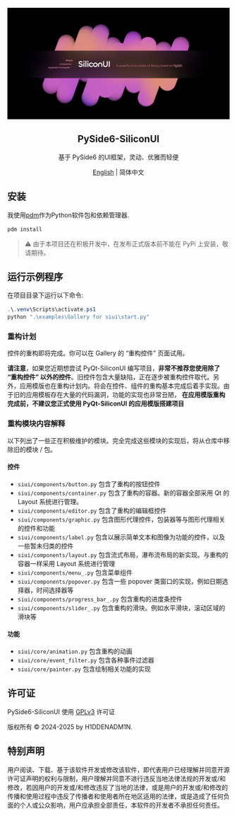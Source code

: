 
<p align="center">  
  
  <a href="#">
    <img src="assets/readme/silicon_main.png" alt="Logo"  >
  </a>
  
  <h2 align="center">PySide6-SiliconUI</h2>
  <p align="center">基于 PySide6 的UI框架，灵动、优雅而轻便</p>

<p align="center">
    <a href="../README.md">English</a> | 简体中文
</p>

## 安装
我使用[pdm](https://github.com/pdm-project/pdm)作为Python软件包和依赖管理器.

```powershell
pdm install
```
> ⚠️ 由于本项目还在积极开发中，在发布正式版本前不能在 PyPi 上安装，敬请期待。


## 运行示例程序
在项目目录下运行以下命令:
```powershell
.\.venv\Scripts\activate.ps1
python ".\examples\Gallery for siui\start.py"
```
### 重构计划
控件的重构即将完成。你可以在 Gallery 的 “重构控件” 页面试用。

 **请注意**，如果您近期想尝试 PyQt-SiliconUI 编写项目，**非常不推荐您使用除了 “重构控件” 以外的控件**。旧控件包含大量缺陷，正在逐步被重构控件取代。另外，应用模版也在重构计划内。将会在控件、组件的重构基本完成后着手实现。由于旧的应用模板存在大量的代码漏洞，功能的实现也非常丑陋，
**在应用模版重构完成前，不建议您正式使用 PyQt-SiliconUI 的应用模版搭建项目**

### 重构模块内容解释
以下列出了一些正在积极维护的模块。完全完成这些模块的实现后，将从仓库中移除旧的模块 / 包。

#### 控件
- `siui/components/button.py` 包含了重构的按钮控件
- `siui/components/container.py` 包含了重构的容器。新的容器全部采用 Qt 的 Layout 系统进行管理。
- `siui/components/editor.py` 包含了重构的编辑框控件
- `siui/components/graphic.py` 包含图形代理控件，包装器等与图形代理相关的控件和功能
- `siui/components/label.py` 包含以展示简单文本和图像为功能的控件，以及一些暂未归类的控件
- `siui/components/layout.py` 包含流式布局，瀑布流布局的新实现。与重构的容器一样采用 Layout 系统进行管理
- `siui/components/menu_.py` 包含菜单组件
- `siui/components/popover.py` 包含一些 popover 类窗口的实现，例如日期选择器，时间选择器等
- `siui/components/progress_bar_.py` 包含重构的进度条控件
- `siui/components/slider_.py` 包含重构的滑块。例如水平滑块，滚动区域的滑块等

#### 功能
- `siui/core/animation.py` 包含重构的动画
- `siui/core/event_filter.py` 包含各种事件过滤器
- `siui/core/painter.py` 包含绘制相关功能的实现


## 许可证
PySide6-SiliconUI 使用 [GPLv3](../LICENSE) 许可证

版权所有 © 2024-2025 by H1DDENADM1N.


## 特别声明
用户阅读、下载、基于该软件开发或修改该软件，即代表用户已经理解并同意开源许可证声明的权利与限制，用户理解并同意不进行违反当地法律法规的开发或/和修改，若因用户的开发或/和修改违反了当地的法律，或是用户的开发或/和修改的传播和使用过程中违反了传播者和使用者所在地区适用的法律，或是造成了任何负面的个人或公众影响，用户应承担全部责任，本软件的开发者不承担任何责任。

